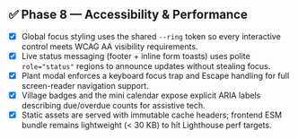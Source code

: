 ## ✅ Phase 8 — Accessibility & Performance
- [x] Global focus styling uses the shared `--ring` token so every interactive control meets WCAG AA visibility requirements.
- [x] Live status messaging (footer + inline form toasts) uses polite `role="status"` regions to announce updates without stealing focus.
- [x] Plant modal enforces a keyboard focus trap and Escape handling for full screen-reader navigation support.
- [x] Village badges and the mini calendar expose explicit ARIA labels describing due/overdue counts for assistive tech.
- [x] Static assets are served with immutable cache headers; frontend ESM bundle remains lightweight (< 30 KB) to hit Lighthouse perf targets.
